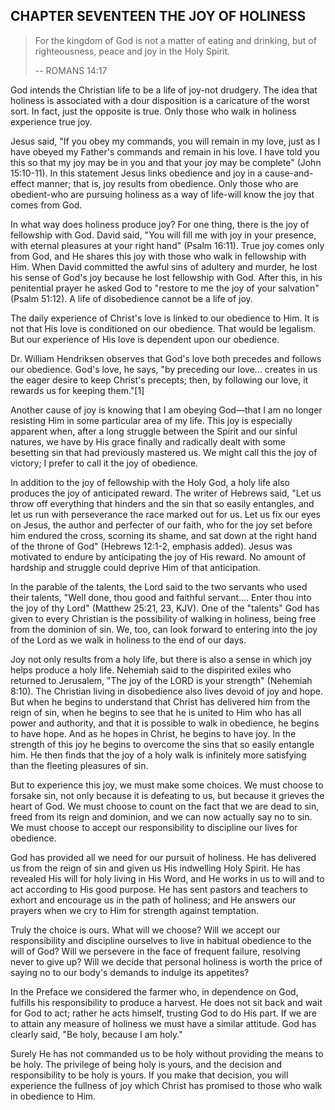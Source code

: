 ## CHAPTER SEVENTEEN THE JOY OF HOLINESS
> For the kingdom of God is not a matter of eating and drinking, but of righteousness, peace and joy in the Holy Spirit.
>
> -- ROMANS 14:17

God intends the Christian life to be a life of joy-not drudgery. The idea that holiness is associated with a dour disposition is a caricature of the worst sort. In fact, just the opposite is true. Only those who walk in holiness experience true joy.

Jesus said, "If you obey my commands, you will remain in my love, just as I have obeyed my Father's commands and remain in his love. I have told you this so that my joy may be in you and that your joy may be complete" (John 15:10-11). In this statement Jesus links obedience and joy in a cause-and-effect manner; that is, joy results from obedience. Only those who are obedient-who are pursuing holiness as a way of life-will know the joy that
comes from God.

In what way does holiness produce joy? For one thing, there is the joy of fellowship with God. David said, "You will fill me with joy in your presence, with eternal pleasures at your right hand" (Psalm 16:11). True joy comes only from God, and He shares this joy with those who walk in fellowship with Him. When David committed the awful sins of adultery and murder, he lost his sense of God's joy because he lost fellowship with God. After this, in his
penitential prayer he asked God to "restore to me the joy of your salvation" (Psalm 51:12). A life of disobedience cannot be a life of joy.

The daily experience of Christ's love is linked to our obedience to Him. It is not that His love is conditioned on our obedience. That would be legalism. But our experience of His love is dependent upon our obedience.

Dr. William Hendriksen observes that God's love both precedes and follows our obedience. God's love, he says, "by preceding our love... creates in us the eager desire to keep Christ's precepts; then, by following our love, it rewards us for keeping them."[1]

Another cause of joy is knowing that I am obeying God—that I am no longer resisting Him in some particular area of my life. This joy is especially apparent when, after a long struggle between the Spirit and our sinful natures, we have by His grace finally and radically dealt with some besetting sin that had previously mastered us. We might call this the joy of victory; I prefer to call it the joy of obedience.

In addition to the joy of fellowship with the Holy God, a holy life also produces the joy of anticipated reward. The writer of Hebrews said, "Let us throw off everything that hinders and the sin that so easily entangles, and let us run with perseverance the race marked out for us. Let us fix our eyes on Jesus, the author and perfecter of our faith, who for the joy set before him endured the cross, scorning its shame, and sat down at the right hand of the
throne of God" (Hebrews 12:1-2, emphasis added). Jesus was motivated to endure by anticipating the joy of His reward. No amount of hardship and struggle could deprive Him of that anticipation.

In the parable of the talents, the Lord said to the two servants who used their talents, "Well done, thou good and faithful servant.... Enter thou into the joy of thy Lord" (Matthew 25:21, 23, KJV). One of the "talents" God has given to every Christian is the possibility of walking in holiness, being free from the dominion of sin. We, too, can look forward to entering into the joy of the Lord as we walk in holiness to the end of our days.

Joy not only results from a holy life, but there is also a sense in which joy helps produce a holy life. Nehemiah said to the dispirited exiles who returned to Jerusalem, "The joy of the LORD is your strength" (Nehemiah 8:10). The Christian living in disobedience also lives devoid of joy and hope. But when he begins to understand that Christ has delivered him from the reign of sin, when he begins to see that he is united to Him who has all power and
authority, and that it is possible to walk in obedience, he begins to have hope. And as he hopes in Christ, he begins to have joy. In the strength of this joy he begins to overcome the sins that so easily entangle him. He then finds that the joy of a holy walk is infinitely more satisfying than the fleeting pleasures of sin.

But to experience this joy, we must make some choices. We must choose to forsake sin, not only because it is defeating to us, but because it grieves the heart of God. We must choose to count on the fact that we are dead to sin, freed from its reign and dominion, and we can now actually say no to sin. We must choose to accept our responsibility to discipline our lives for obedience.

God has provided all we need for our pursuit of holiness. He has delivered us from the reign of sin and given us His indwelling Holy Spirit. He has revealed His will for holy living in His Word, and He works in us to will and to act according to His good purpose. He has sent pastors and teachers to exhort and encourage us in the path of holiness; and He answers our prayers when we cry to Him for strength against temptation.

Truly the choice is ours. What will we choose? Will we accept our responsibility and discipline ourselves to live in habitual obedience to the will of God? Will we persevere in the face of frequent failure, resolving never to give up? Will we decide that personal holiness is worth the price of saying no to our body's demands to indulge its appetites?

In the Preface we considered the farmer who, in dependence on God, fulfills his responsibility to produce a harvest. He does not sit back and wait for God to act; rather he acts himself, trusting God to do His part. If we are to attain any measure of holiness we must have a similar attitude. God has clearly said, "Be holy, because I am holy."

Surely He has not commanded us to be holy without providing the means to be holy. The privilege of being holy is yours, and the decision and responsibility to be holy is yours. If you make that decision, you will experience the fullness of joy which Christ has promised to those who walk in obedience to Him.
